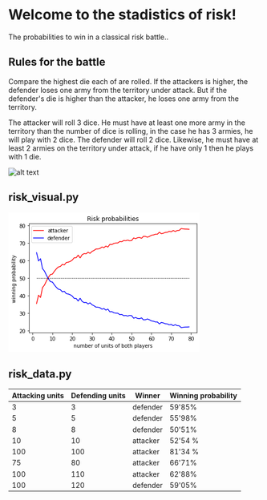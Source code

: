 # Welcome to the stadistics of risk!

The probabilities to win in a classical risk battle..

## Rules for the battle

Compare the highest die each of are rolled. If the attackers is higher, the defender loses one army from the territory under attack. But if the defender's die is higher than the attacker, he loses one army from the territory.

The attacker will roll 3 dice. He must have at least one more army in the territory than the number of dice is rolling, in the case he has 3 armies, he will play with 2 dice. The defender will roll 2 dice. Likewise, he must have at least 2 armies on the territory under attack, if he have only 1 then he plays with 1 die. 

![alt text](https://www.ultraboardgames.com/risk/gfx/battle.jpg)

## risk_visual.py

![Screenshot](risk_plot.png)

## risk_data.py

Attacking units | Defending units | Winner | Winning probability
------------- | ------------- | ------------- | -------------
3 | 3 | defender | 59'85%
5 | 5 | defender | 55'98%
8 | 8 | defender | 50'51%
10 | 10 | attacker  | 52'54 %
100 | 100 | attacker  | 81'34 %
75 | 80 | attacker  | 66'71%
100 | 110 | attacker  | 62'88%
100 | 120 | defender | 59'05%

